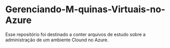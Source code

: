 # Gerenciando-M-quinas-Virtuais-no-Azure
Esse repositório foi destinado a conter arquivos de estudo sobre a administração de um ambiente Clound no Azure.
